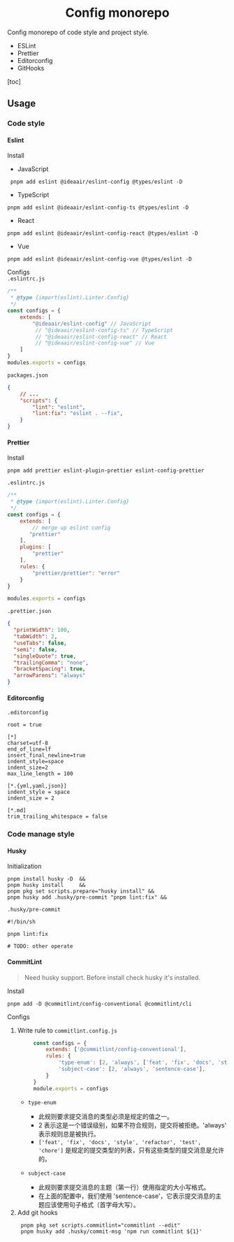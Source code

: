 <h1 style='text-align: center;'>Config monorepo</h1>  

Config monorepo of code style and project style.
* ESLint
* Prettier
* Editorconfig
* GitHooks

[toc]

## Usage

### Code style

#### Eslint

Install  
* JavaScript  
```shell 
 pnpm add eslint @ideaair/eslint-config @types/eslint -D
```   
* TypeScript  
```shell
pnpm add eslint @ideaair/eslint-config-ts @types/eslint -D
```
* React  
```shell
pnpm add eslint @ideaair/eslint-config-react @types/eslint -D
```
* Vue  
```shell
pnpm add eslint @ideaair/eslint-config-vue @types/eslint -D
```

Configs  
`.eslintrc.js`
```js
/**
 * @type {import(eslint).Linter.Config}
 */
const configs = {
    extends: [
        "@ideaair/eslint-config" // JavaScript
         // "@ideaair/eslint-config-ts" // TypeScript
         // "@ideaair/eslint-config-react" // React
         // "@ideaair/eslint-config-vue" // Vue
    ]
} 
modules.exports = configs
```

`packages.json`
```json
{
    // ...
    "scripts": {
        "lint": "eslint",
        "lint:fix": "eslint . --fix",
    }
}
```

#### Prettier

Install  
```shell
pnpm add prettier eslint-plugin-prettier eslint-config-prettier
```

`.eslintrc.js`
```js
/**
 * @type {import(eslint).Linter.Config}
 */
const configs = {
    extends: [
        // merge up eslint config
       "prettier"
    ],
    plugins: [
        "prettier" 
    ],
    rules: {
        "prettier/prettier": "error"
    }
}

modules.exports = configs
```

`.prettier.json`
```json
{
  "printWidth": 100,
  "tabWidth": 2,
  "useTabs": false,
  "semi": false,
  "singleQuote": true,
  "trailingComma": "none",
  "bracketSpacing": true,
  "arrowParens": "always"
}
```

#### Editorconfig

`.editorconfig`
```editorconfig
root = true

[*]
charset=utf-8
end_of_line=lf
insert_final_newline=true
indent_style=space
indent_size=2
max_line_length = 100

[*.{yml,yaml,json}]
indent_style = space
indent_size = 2

[*.md]
trim_trailing_whitespace = false
```

### Code manage style

#### Husky

Initialization  
```shell
pnpm install husky -D  &&
pnpm husky install     &&
pnpm pkg set scripts.prepare="husky install" && 
pnpm husky add .husky/pre-commit "pnpm lint:fix" &&
```

`.husky/pre-commit`
```shell
#!/bin/sh

pnpm lint:fix

# TODO: other operate
```

#### CommitLint

> Need husky support. Before install check husky it's installed. 

Install 
```shell
pnpm add -D @commitlint/config-conventional @commitlint/cli
```

Configs
1. Write rule to `commitlint.config.js`
   ```js
        const configs = {
            extends: ['@commitlint/config-conventional'],
            rules: {
                'type-enum': [2, 'always', ['feat', 'fix', 'docs', 'style', 'refactor', 'test', 'chore']],
                'subject-case': [2, 'always', 'sentence-case'],
            }
        }
        module.exports = configs
    ```
   * `type-enum` 
     * 此规则要求提交消息的类型必须是规定的值之一。
     * 2 表示这是一个错误级别，如果不符合规则，提交将被拒绝。'always' 表示规则总是被执行。
     * `['feat', 'fix', 'docs', 'style', 'refactor', 'test', 'chore']` 是规定的提交类型的列表，只有这些类型的提交消息是允许的。  

    * `subject-case` 
      * 此规则要求提交消息的主题（第一行）使用指定的大小写格式。
      * 在上面的配置中，我们使用 'sentence-case'，它表示提交消息的主题应该使用句子格式（首字母大写）。
2. Add git hooks
   ```shell
    pnpm pkg set scripts.commitlint="commitlint --edit" 
    pnpm husky add .husky/commit-msg 'npm run commitlint ${1}'
    ```
